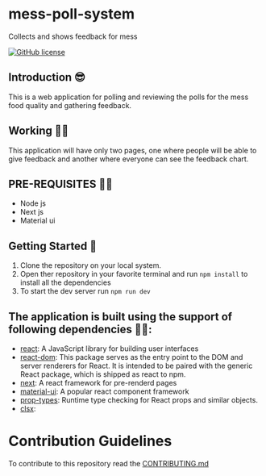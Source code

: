 # mess-poll-system
 Collects and shows feedback for mess 

[![GitHub license](https://img.shields.io/github/license/cu-unofficial/mess-poll-system?style=plastic)](https://github.com/cu-unofficial/mess-poll-system/blob/master/LICENSE)

## Introduction 😎
This is a web application for polling and reviewing the polls for the mess food quality and gathering feedback. 


## Working 👨‍💻
This application will have only two pages, one where people will be able to give feedback 
and another where everyone can see the feedback chart. 

## PRE-REQUISITES 👊🏻
- Node js 
- Next js 
- Material ui 


## Getting Started 🤖
1. Clone the repository on your local system. 
2. Open ther repository in your favorite terminal and run `npm install` to install all the dependencies 
3. To start the dev server run `npm run dev` 


## The application is built using the support of following dependencies 👌🏻: 

- [react](https://reactjs.org/): A JavaScript library for building user interfaces
- [react-dom](https://www.npmjs.com/package/react-dom): This package serves as the entry point to the DOM and server renderers for React. It is intended to be paired with the generic React package, which is shipped as react to npm.
- [next](https://nextjs.org/): A react framework for pre-renderd pages 
- [material-ui](https://material-ui.com/): A popular react component framework
- [prop-types](https://www.npmjs.com/package/prop-types): Runtime type checking for React props and similar objects.
- [clsx](https://www.npmjs.com/package/clsx): 

# Contribution Guidelines

To contribute to this repository read the [CONTRIBUTING.md](https://github.com/cu-unofficial/mess-poll-system/blob/master/CONTRIBUTING.md)

